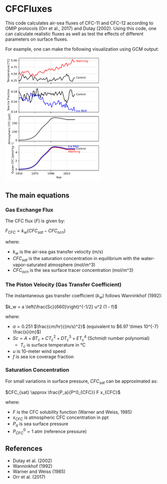 # CFCFluxes

This code calculates air-sea fluxes of CFC-11 and CFC-12 according to 
OMIP protocols (Orr et al., 2017) and Dutay (2002). Using this code, one can calculate realistic fluxes 
as well as test the effects of different parameters on surface fluxes. 

For example, one can make the following visualization using GCM output: 

<img src="plots/CM4X_Sensitivity_Surface.png" width="300" />

## The main equations

### Gas Exchange Flux
The CFC flux ($F$) is given by:

$F_{CFC} = k_w (CFC_{sat} - CFC_{ocn})$

where:
- $k_w$ is the air-sea gas transfer velocity (m/s)
- $CFC_{sat}$ is the saturation concentration in equilibrium with the water-vapor-saturated atmosphere (mol/m^3)
- $CFC_{ocn}$ is the sea surface tracer concentration (mol/m^3)

### The Piston Velocity (Gas Transfer Coefficient)

The instantaneous gas transfer coefficient ($k_w$) follows Wanninkhof (1992):

$k_w = a \left(\frac{Sc}{660}\right)^{-1/2} u^2 (1 - f)$

where:
- $a = 0.251$ $\frac{cm/hr}{(m/s)^2}$ (equivalent to $6.97 \times 10^{-7} \frac{s}{m}$)
- $Sc = A + BT_c + CT_c^2 + DT_c^3 + ET_c^4$ (Schmidt number polynomial)
  - $T_c$ is surface temperature in °C
- $u$ is 10-meter wind speed
- $f$ is sea ice coverage fraction

### Saturation Concentration

For small variations in surface pressure, $CFC_{sat}$ can be approximated as:

$CFC_{sat} \approx \frac{P_a}{P^0_{CFC}} F x_{CFC}$

where:
- $F$ is the CFC solubility function (Warner and Weiss, 1985)
- $x_{CFC}$ is atmospheric CFC concentration in ppt
- $P_a$ is sea surface pressure
- $P^0_{CFC} = 1 \text{ atm}$ (reference pressure)

## References

- Dutay et al. (2002)
- Wanninkhof (1992)
- Warner and Weiss (1985)
- Orr et al. (2017)
